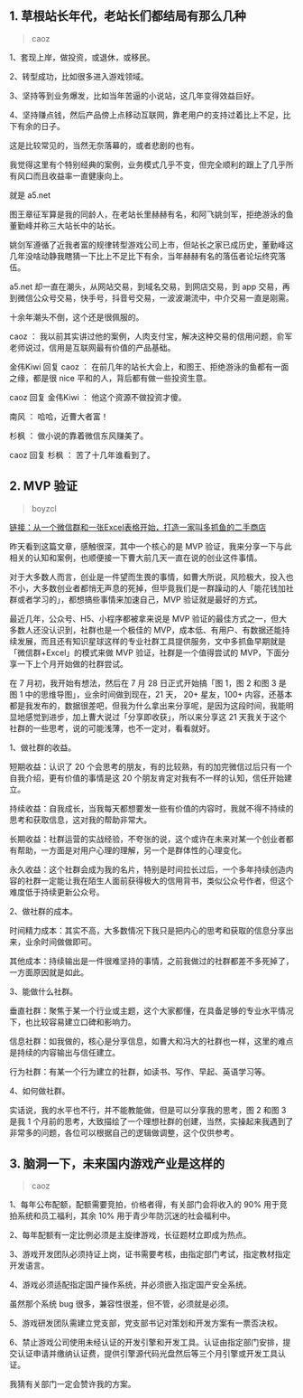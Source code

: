 ## 1. 草根站长年代，老站长们都结局有那么几种
> caoz

1、套现上岸，做投资，或退休，或移民。

2、转型成功，比如很多进入游戏领域。

3、坚持等到业务爆发，比如当年苦逼的小说站，这几年变得效益巨好。

4、坚持赚点钱，然后产品傍上点移动互联网，靠老用户的支持过着比上不足，比下有余的日子。

这是比较常见的，当然无奈落幕的，或者悲剧的也有。

我觉得这里有个特别经典的案例，业务模式几乎不变，但完全顺利的跟上了几乎所有风口而且收益率一直健康向上。

就是 a5.net

图王章征军算是我的同龄人，在老站长里赫赫有名，和阿飞姚剑军，拒绝游泳的鱼董勤峰并称三大站长中的站长。

姚剑军遵循了近我者富的规律转型游戏公司上市，但站长之家已成历史，董勤峰这几年没啥动静我瞎猜一下比上不足比下有余，当年赫赫有名的落伍者论坛终究落伍。

a5.net 却一直在潮头，从网站交易，到域名交易，到网店交易，到 app 交易，再到微信公众号交易，快手号，抖音号交易，一波波潮流中，中介交易一直是刚需。

十余年潮头不倒，这个还是很佩服的。

caoz ：  我以前其实讲过他的案例，人肉支付宝，解决这种交易的信用问题，俞军老师说过，信用是互联网最有价值的产品基础。

金伟Kiwi 回复 caoz ：  在前几年的站长大会上，和图王、拒绝游泳的鱼都有一面之缘，都是很 nice 平和的人，背后都有做一些投资生意。 

caoz 回复 金伟Kiwi ：  他这个资源不做投资才傻。

南风 ：  哈哈，近曹大者富！ 

杉枫 ：  做小说的靠着微信东风赚美了。

caoz 回复 杉枫 ：  苦了十几年谁看到了。

## 2. MVP 验证
> boyzcl

[链接：从一个微信群和一张Excel表格开始，打造一家叫多抓鱼的二手商店](https://mp.weixin.qq.com/s/9LG7JRitCXc1rVA2d94Pcg)

昨天看到这篇文章，感触很深，其中一个核心的是 MVP 验证，我来分享一下与此相关的认知和案例，也顺便接一下曹大前几天一直在说的创业这件事情。

对于大多数人而言，创业是一件望而生畏的事情，如曹大所说，风险极大，投入也不小，大多数创业者都悄无声息的死掉，但毕竟我们是一群躁动的人「能花钱加社群或者学习的」，都想搞些事情来加速自己，MVP 验证就是最好的方式。

最近几年，公众号、H5、小程序都被拿来说是 MVP 验证的最佳方式之一，但大多数人还没认识到，社群也是一个极佳的 MVP，成本低、有用户、有数据还能持续发展，而且还有知识星球这样的专业社群工具提供服务，文中多抓鱼早期就是「微信群+Excel」的模式来做 MVP 验证，社群是一个值得尝试的 MVP，下面分享一下上个月开始做的社群尝试。

在 7 月初，我开始有想法，然后在 7 月 28 日正式开始搞「图 1，图 2 和图 3 是图 1 中的思维导图」，业余时间做到现在，21 天， 20+ 星友，100+ 内容，还基本都是我发布的，数据很差吧，但我为什么拿出来分享呢，是因为这段时间，我能明显地感觉到进步，加上曹大说过「分享即收获」，所以来分享这 21 天我关于这个社群的一些思考，说的可能浅薄，也不一定对，看看就好。

1、做社群的收益。

短期收益：认识了 20 个会思考的朋友，有的比较熟，有的加完微信过后只有一个自我介绍，更有价值的事情是这 20 个朋友肯定对我有不一样的认知，信任开始建立。

持续收益：自我成长，当我每天都想要发一些有价值的内容时，我就不得不持续的思考和获取信息，这对我的帮助非常大。

长期收益：社群运营的实战经验，不夸张的说，这个或许在未来对某一个创业者都有帮助，一方面是对用户心理的理解，另一个是群体性的心理变化。

永久收益：这个社群会成为我的名片，特别是时间拉长过后，一个多年持续创造内容的社群一定能让我在陌生人面前获得极大的信用背书，类似公众号作者，但这个难度低于持续更新公众号。

2、做社群的成本。

时间精力成本：其实不高，大多数情况下我只是把内心的思考和获取的信息分享出来，业余时间做做即可。

其他成本：持续输出是一件很难坚持的事情，之前我做过的社群都差不多死掉了，一方面原因就是如此。

3、能做什么社群。

垂直社群：聚焦于某一个行业或主题，这个大家都懂，在具备足够的专业水平情况下，也比较容易建立口碑和影响力。

信息社群：如我做的，核心是分享信息，如曹大和冯大的社群也一样，这里的难点是持续的内容输出与信任建立。

行为社群：有某一个行为建立的社群，如读书、写作、早起、英语学习等。

4、如何做社群。

实话说，我的水平也不行，并不能教能做，但是可以分享我的思考，图 2 和图 3 是我 1 个月前的思考，大致描绘了一个理想社群的创建，当然，实操起来我遇到了非常多的问题，各位可以根据自己的逻辑做调整，这个仅供参考。

## 3. 脑洞一下，未来国内游戏产业是这样的
> caoz

1、每年公布配额，配额需要竞拍，价格者得，有关部门会将收入的 90% 用于竞拍系统和员工福利，其余 10% 用于青少年防沉迷的社会福利中。

2、每年配额有一定比例必须是主旋律游戏，长征题材立即成为热点。

3、游戏开发团队必须持证上岗，证书需要考核，由指定部门考试，指定教材指定开发语言。

4、游戏必须适配指定国产操作系统，并必须嵌入指定国产安全系统。

虽然那个系统 bug 很多，兼容性很差，但不管，必须就是必须。

5、游戏研发团队需建立党支部，党支部书记对策划和开发方案有一票否决权。

6、禁止游戏公司使用未经认证的开发引擎和开发工具。认证由指定部门安排，提交认证申请并缴纳认证费，提供引擎源代码光盘然后等三个月引擎或开发工具认证。

我猜有关部门一定会赞许我的方案。






